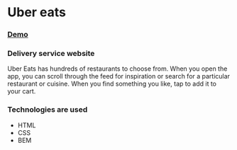 # Uber eats

### [Demo](https://ivanderkach.github.io/Uber-Eats/src/index.html)

### Delivery service website

Uber Eats has hundreds of restaurants to choose from. When you open the app, you can scroll through the feed for inspiration or search for a particular restaurant or cuisine. When you find something you like, tap to add it to your cart.

### Technologies are used

- HTML
- CSS
- BEM
